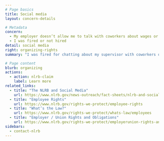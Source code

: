 ```yaml
---
# Page basics
title: Social media
layout: concern-details

# Metadata
concern:
  - My employer doesn’t allow me to talk with coworkers about wages or working conditions
  - I was fired or not hired
detail: social media
right: organizing-rights
summary: "I was fired for chatting about my supervisor with coworkers on Facebook"

# Page content
blurb: organizing
actions:
  - action: nlrb-claim
    label: Learn more
related_links:
  - title: "The NLRB and Social Media"
    url: https://www.nlrb.gov/news-outreach/fact-sheets/nlrb-and-social-media
  - title: "Employee Rights"
    url: https://www.nlrb.gov/rights-we-protect/employee-rights
  - title: "What’s the Law?"
    url: https://www.nlrb.gov/rights-we-protect/whats-law/employees
  - title: "Employer / Union Rights and Obligations"
    url: https://www.nlrb.gov/rights-we-protect/employerunion-rights-and-obligations
sidebars:
  - contact-nlrb
---
```

